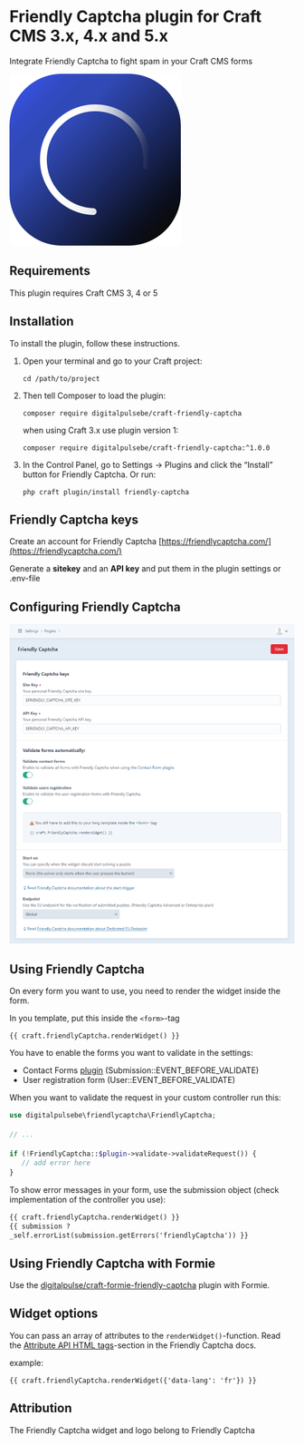 # Friendly Captcha plugin for Craft CMS 3.x, 4.x and 5.x

Integrate Friendly Captcha to fight spam in your Craft CMS forms

![Screenshot](resources/img/logo_friendly_captcha.png)

## Requirements

This plugin requires Craft CMS 3, 4 or 5

## Installation

To install the plugin, follow these instructions.

1. Open your terminal and go to your Craft project:

       cd /path/to/project

2. Then tell Composer to load the plugin:

       composer require digitalpulsebe/craft-friendly-captcha

   when using Craft 3.x use plugin version 1:

       composer require digitalpulsebe/craft-friendly-captcha:^1.0.0

3. In the Control Panel, go to Settings → Plugins and click the “Install” button for Friendly Captcha. Or run:

       php craft plugin/install friendly-captcha

## Friendly Captcha keys

Create an account for Friendly Captcha [https://friendlycaptcha.com/](https://friendlycaptcha.com/)

Generate a **sitekey** and an **API key** and put them in the plugin settings or .env-file

## Configuring Friendly Captcha

![Screenshot](resources/img/screenshot_settings.png)

## Using Friendly Captcha

On every form you want to use, you need to render the widget inside the form.

In you template, put this inside the `<form>`-tag 

```
{{ craft.friendlyCaptcha.renderWidget() }}
```

You have to enable the forms you want to validate in the settings:

- Contact Forms [plugin](https://github.com/craftcms/contact-form) (Submission::EVENT_BEFORE_VALIDATE)
- User registration form (User::EVENT_BEFORE_VALIDATE)

When you want to validate the request in your custom controller run this:

```php
use digitalpulsebe\friendlycaptcha\FriendlyCaptcha;

// ...

if (!FriendlyCaptcha::$plugin->validate->validateRequest()) {
   // add error here
}
```

To show error messages in your form, use the submission object (check implementation of the controller you use):

```
{{ craft.friendlyCaptcha.renderWidget() }}
{{ submission ? _self.errorList(submission.getErrors('friendlyCaptcha')) }}
```

## Using Friendly Captcha with Formie

Use the [digitalpulse/craft-formie-friendly-captcha](https://github.com/digitalpulsebe/craft-formie-friendly-captcha)
plugin with Formie.

## Widget options

You can pass an array of attributes to the `renderWidget()`-function.
Read the [Attribute API HTML tags](https://docs.friendlycaptcha.com/#/widget_api?id=attribute-api-html-tags)-section
in the Friendly Captcha docs.

example:
```
{{ craft.friendlyCaptcha.renderWidget({'data-lang': 'fr'}) }}
```

## Attribution

The Friendly Captcha widget and logo belong to Friendly Captcha